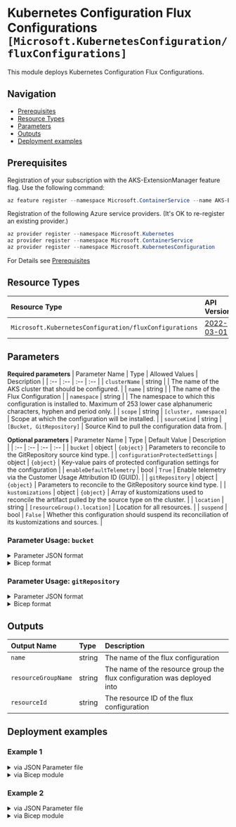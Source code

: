 # Kubernetes Configuration Flux Configurations `[Microsoft.KubernetesConfiguration/fluxConfigurations]`

This module deploys Kubernetes Configuration Flux Configurations.

## Navigation

- [Prerequisites](#Prerequisites)
- [Resource Types](#Resource-Types)
- [Parameters](#Parameters)
- [Outputs](#Outputs)
- [Deployment examples](#Deployment-examples)

## Prerequisites

Registration of your subscription with the AKS-ExtensionManager feature flag. Use the following command:

```powershell
az feature register --namespace Microsoft.ContainerService --name AKS-ExtensionManager
```

Registration of the following Azure service providers. (It's OK to re-register an existing provider.)

```powershell
az provider register --namespace Microsoft.Kubernetes
az provider register --namespace Microsoft.ContainerService
az provider register --namespace Microsoft.KubernetesConfiguration
```

For Details see [Prerequisites](https://docs.microsoft.com/en-us/azure/azure-arc/kubernetes/tutorial-use-gitops-flux2)

## Resource Types

| Resource Type | API Version |
| :-- | :-- |
| `Microsoft.KubernetesConfiguration/fluxConfigurations` | [2022-03-01](https://docs.microsoft.com/en-us/azure/templates/Microsoft.KubernetesConfiguration/2022-03-01/fluxConfigurations) |

## Parameters

**Required parameters**
| Parameter Name | Type | Allowed Values | Description |
| :-- | :-- | :-- | :-- |
| `clusterName` | string |  | The name of the AKS cluster that should be configured. |
| `name` | string |  | The name of the Flux Configuration |
| `namespace` | string |  | The namespace to which this configuration is installed to. Maximum of 253 lower case alphanumeric characters, hyphen and period only. |
| `scope` | string | `[cluster, namespace]` | Scope at which the configuration will be installed. |
| `sourceKind` | string | `[Bucket, GitRepository]` | Source Kind to pull the configuration data from. |

**Optional parameters**
| Parameter Name | Type | Default Value | Description |
| :-- | :-- | :-- | :-- |
| `bucket` | object | `{object}` | Parameters to reconcile to the GitRepository source kind type. |
| `configurationProtectedSettings` | object | `{object}` | Key-value pairs of protected configuration settings for the configuration |
| `enableDefaultTelemetry` | bool | `True` | Enable telemetry via the Customer Usage Attribution ID (GUID). |
| `gitRepository` | object | `{object}` | Parameters to reconcile to the GitRepository source kind type. |
| `kustomizations` | object | `{object}` | Array of kustomizations used to reconcile the artifact pulled by the source type on the cluster. |
| `location` | string | `[resourceGroup().location]` | Location for all resources. |
| `suspend` | bool | `False` | Whether this configuration should suspend its reconciliation of its kustomizations and sources. |


### Parameter Usage: `bucket`

<details>

<summary>Parameter JSON format</summary>

```json
"bucket": {
    "value": {
        "accessKey": "string",
        "bucketName": "string",
        "insecure": "bool",
        "localAuthRef": "string",
        "syncIntervalInSeconds": "int",
        "timeoutInSeconds": "int",
        "url": "string"
    }
}
```

</details>

<details>

<summary>Bicep format</summary>

```bicep
bucket: {
    accessKey: 'string'
    bucketName: 'string'
    insecure: 'bool'
    localAuthRef: 'string'
    syncIntervalInSeconds: 'int'
    timeoutInSeconds: 'int'
    url: 'string'
}
```

</details>
<p>

### Parameter Usage: `gitRepository`

<details>

<summary>Parameter JSON format</summary>

```json
"gitRepository": {
    "value": {
        "httpsCACert": "string",
        "httpsUser": "string",
        "localAuthRef": "string",
        "repositoryRef": {
            "branch": "string",
            "commit": "string",
            "semver": "string",
            "tag": "string"
        },
        "sshKnownHosts": "string",
        "syncIntervalInSeconds": "int",
        "timeoutInSeconds": "int",
        "url": "string"
    }
}
```

</details>

<details>

<summary>Bicep format</summary>

```bicep
gitRepository: {
    httpsCACert: 'string'
    httpsUser: 'string'
    localAuthRef: 'string'
    repositoryRef: {
        branch: 'string'
        commit: 'string'
        semver: 'string'
        tag: 'string'
    }
    sshKnownHosts: 'string'
    syncIntervalInSeconds: 'int'
    timeoutInSeconds: 'int'
    url: 'string'
}
```

</details>
<p>

## Outputs

| Output Name | Type | Description |
| :-- | :-- | :-- |
| `name` | string | The name of the flux configuration |
| `resourceGroupName` | string | The name of the resource group the flux configuration was deployed into |
| `resourceId` | string | The resource ID of the flux configuration |

## Deployment examples

<h3>Example 1</h3>

<details>

<summary>via JSON Parameter file</summary>

```json
{
    "$schema": "https://schema.management.azure.com/schemas/2019-04-01/deploymentParameters.json#",
    "contentVersion": "1.0.0.0",
    "parameters": {
        "name": {
            "value": "flux2"
        },
        "scope": {
            "value": "cluster"
        },
        "clusterName": {
            "value": "<<namePrefix>>-az-aks-kubenet-001"
        },
        "namespace": {
            "value": "flux-system"
        },
        "sourceKind": {
            "value": "GitRepository"
        },
        "gitRepository": {
            "value": {
                "url": "https://github.com/mspnp/aks-baseline",
                "timeoutInSeconds": 180,
                "syncIntervalInSeconds": 300,
                "repositoryRef": {
                    "branch": "main"
                },
                "sshKnownHosts": ""
            }
        }
    }
}

```

</details>

<details>

<summary>via Bicep module</summary>

```bicep
module fluxConfigurations './Microsoft.KubernetesConfiguration/fluxConfigurations/deploy.bicep' = {
  name: '${uniqueString(deployment().name)}-fluxConfigurations'
  params: {
      scope: 'cluster'
      namespace: 'flux-system'
      sourceKind: 'GitRepository'
      name: 'flux2'
      clusterName: '<<namePrefix>>-az-aks-kubenet-001'
      gitRepository: {
        timeoutInSeconds: 180
        syncIntervalInSeconds: 300
        repositoryRef: {
          branch: 'main'
        }
        sshKnownHosts: ''
        url: 'https://github.com/mspnp/aks-baseline'
      }
  }
```

</details>

<h3>Example 2</h3>

<details>

<summary>via JSON Parameter file</summary>

```json
{
    "$schema": "https://schema.management.azure.com/schemas/2019-04-01/deploymentParameters.json#",
    "contentVersion": "1.0.0.0",
    "parameters": {
        "name": {
            "value": "flux2"
        },
        "scope": {
            "value": "cluster"
        },
        "clusterName": {
            "value": "<<namePrefix>>-az-aks-kubenet-001"
        },
        "namespace": {
            "value": "flux-system"
        },
        "sourceKind": {
            "value": "GitRepository"
        },
        "gitRepository": {
            "value": {
                "url": "https://github.com/mspnp/aks-baseline",
                "timeoutInSeconds": 180,
                "syncIntervalInSeconds": 300,
                "repositoryRef": {
                    "branch": "main"
                },
                "sshKnownHosts": ""
            }
        },
        "kustomizations": {
            "value": {
                "unified": {
                    "path": "./cluster-manifests",
                    "dependsOn": [],
                    "timeoutInSeconds": 300,
                    "syncIntervalInSeconds": 300,
                    "prune": true,
                    "force": false
                }
            }
        }
    }
}

```

</details>

<details>

<summary>via Bicep module</summary>

```bicep
module fluxConfigurations './Microsoft.KubernetesConfiguration/fluxConfigurations/deploy.bicep' = {
  name: '${uniqueString(deployment().name)}-fluxConfigurations'
  params: {
      scope: 'cluster'
      gitRepository: {
        timeoutInSeconds: 180
        syncIntervalInSeconds: 300
        repositoryRef: {
          branch: 'main'
        }
        sshKnownHosts: ''
        url: 'https://github.com/mspnp/aks-baseline'
      }
      namespace: 'flux-system'
      sourceKind: 'GitRepository'
      name: 'flux2'
      clusterName: '<<namePrefix>>-az-aks-kubenet-001'
      kustomizations: {
        unified: {
          path: './cluster-manifests'
          timeoutInSeconds: 300
          syncIntervalInSeconds: 300
          force: false
          dependsOn: []
          prune: true
        }
      }
  }
```

</details>
